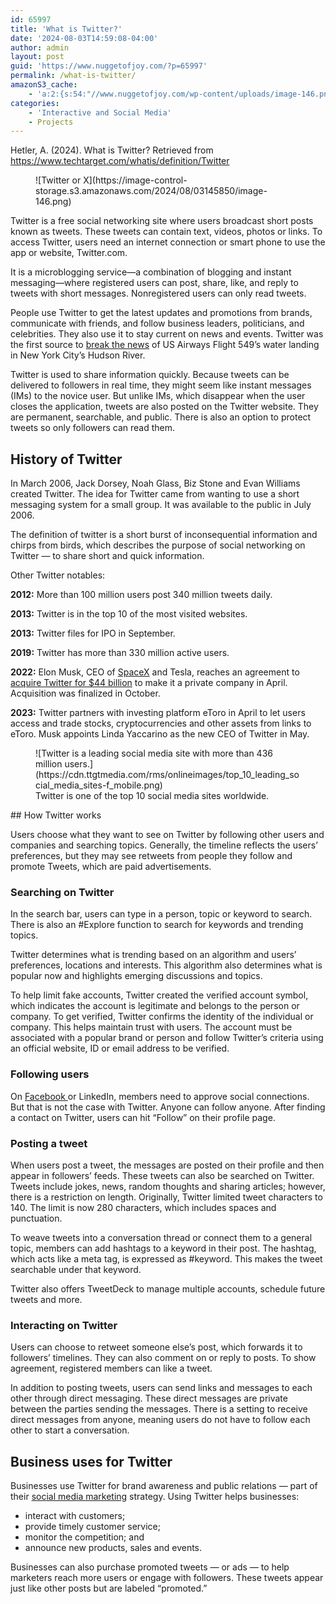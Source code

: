 ```yaml
---
id: 65997
title: 'What is Twitter?'
date: '2024-08-03T14:59:08-04:00'
author: admin
layout: post
guid: 'https://www.nuggetofjoy.com/?p=65997'
permalink: /what-is-twitter/
amazonS3_cache:
    - 'a:2:{s:54:"//www.nuggetofjoy.com/wp-content/uploads/image-146.png";a:2:{s:2:"id";i:65999;s:11:"source_type";s:13:"media-library";}s:71:"//image-control-storage.s3.amazonaws.com/2024/08/03145850/image-146.png";a:2:{s:2:"id";i:65999;s:11:"source_type";s:13:"media-library";}}'
categories:
    - 'Interactive and Social Media'
    - Projects
---
```


Hetler, A. (2024). What is Twitter? Retrieved from https://www.techtarget.com/whatis/definition/Twitter

<div class="wp-block-image"><figure class="aligncenter size-full">![Twitter or X](https://image-control-storage.s3.amazonaws.com/2024/08/03145850/image-146.png)</figure></div>Twitter is a free social networking site where users broadcast short posts known as tweets. These tweets can contain text, videos, photos or links. To access Twitter, users need an internet connection or smart phone to use the app or website, Twitter.com.

It is a microblogging service—a combination of blogging and instant messaging—where registered users can post, share, like, and reply to tweets with short messages. Nonregistered users can only read tweets.

People use Twitter to get the latest updates and promotions from brands<span style="box-sizing: border-box; margin: 0px; padding: 0px;">, communicate with friends, and follow business leaders, politicians, and celebrities. They also use it to stay current on news and events. Twitter was the first source to [break the news](https://www.poynter.org/reporting-editing/2015/today-in-media-history-2009-hudson-river-crash-landing-photo-sent-with-twitter/) of US Airways Flight 549’s water landing</span> in New York City’s Hudson River.

Twitter is used to share information quickly. Because tweets can be delivered to followers in real time, they might seem like instant messages (IMs) to the novice user. But unlike IMs, which disappear when the user closes the application, tweets are also posted on the Twitter website. They are permanent, searchable, and public. There is also an option to protect tweets so only followers can read them.

## History of Twitter

In March 2006, Jack Dorsey, Noah Glass, Biz Stone and Evan Williams created Twitter. The idea for Twitter came from wanting to use a short messaging system for a small group. It was available to the public in July 2006.

The definition of twitter is a short burst of inconsequential information and chirps from birds, which describes the purpose of social networking on Twitter — to share short and quick information.

Other Twitter notables:

**2012:** More than 100 million users post 340 million tweets daily.

**2013:** Twitter is in the top 10 of the most visited websites.

**2013:** Twitter files for IPO in September.

**2019:** Twitter has more than 330 million active users.

**2022:** Elon Musk, CEO of [SpaceX](https://www.techtarget.com/whatis/definition/SpaceX) and Tesla, reaches an agreement to [acquire Twitter for $44 billion](https://www.techtarget.com/searchcio/news/252516452/Elon-Musk-poised-to-disrupt-social-media-industry) to make it a private company in April. Acquisition was finalized in October.

**2023:** Twitter partners with investing platform eToro in April to let users access and trade stocks, cryptocurrencies and other assets from links to eToro. Musk appoints Linda Yaccarino as the new CEO of Twitter in May.

<div class="wp-block-image"><figure class="aligncenter">![Twitter is a leading social media site with more than 436 million users.](https://cdn.ttgtmedia.com/rms/onlineimages/top_10_leading_social_media_sites-f_mobile.png)<figcaption class="wp-element-caption">Twitter is one of the top 10 social media sites worldwide.</figcaption></figure></div>## How Twitter works

Users choose what they want to see on Twitter by following other users and companies and searching topics. Generally, the timeline reflects the users’ preferences, but they may see retweets from people they follow and promote Tweets, which are paid advertisements.

### Searching on Twitter

In the search bar, users can type in a person, topic or keyword to search. There is also an #Explore function to search for keywords and trending topics.

Twitter determines what is trending based on an algorithm and users’ preferences, locations and interests. This algorithm also determines what is popular now and highlights emerging discussions and topics.

To help limit fake accounts, Twitter created the verified account symbol, which indicates the account is legitimate and belongs to the person or company. To get verified, Twitter confirms the identity of the individual or company. This helps maintain trust with users. The account must be associated with a popular brand or person and follow Twitter’s criteria using an official website, ID or email address to be verified.

### Following users

On [Facebook ](https://www.techtarget.com/whatis/definition/Facebook)or LinkedIn, members need to approve social connections. But that is not the case with Twitter. Anyone can follow anyone. After finding a contact on Twitter, users can hit “Follow” on their profile page.

### Posting a tweet

When users post a tweet, the messages are posted on their profile and then appear in followers’ feeds. These tweets can also be searched on Twitter. Tweets include jokes, news, random thoughts and sharing articles; however, there is a restriction on length. Originally, Twitter limited tweet characters to 140. The limit is now 280 characters, which includes spaces and punctuation.

To weave tweets into a conversation thread or connect them to a general topic, members can add hashtags to a keyword in their post. The hashtag, which acts like a meta tag, is expressed as #keyword. This makes the tweet searchable under that keyword.

Twitter also offers TweetDeck to manage multiple accounts, schedule future tweets and more.

### Interacting on Twitter

Users can choose to retweet someone else’s post, which forwards it to followers’ timelines. They can also comment on or reply to posts. To show agreement, registered members can like a tweet.

In addition to posting tweets, users can send links and messages to each other through direct messaging. These direct messages are private between the parties sending the messages. There is a setting to receive direct messages from anyone, meaning users do not have to follow each other to start a conversation.

## Business uses for Twitter

Businesses use Twitter for brand awareness and public relations — part of their [social media marketing](https://www.techtarget.com/whatis/definition/social-media-marketing-SMM) strategy. Using Twitter helps businesses:

- interact with customers;
- provide timely customer service;
- monitor the competition; and
- announce new products, sales and events.

Businesses can also purchase promoted tweets — or ads — to help marketers reach more users or engage with followers. These tweets appear just like other posts but are labeled “promoted.”
